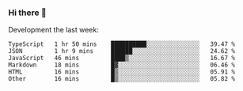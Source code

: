 ### Hi there 👋

Development the last week:
<!--START_SECTION:waka-->

```text
TypeScript   1 hr 50 mins    ██████████░░░░░░░░░░░░░░░   39.47 %
JSON         1 hr 9 mins     ██████░░░░░░░░░░░░░░░░░░░   24.62 %
JavaScript   46 mins         ████▒░░░░░░░░░░░░░░░░░░░░   16.67 %
Markdown     18 mins         █▓░░░░░░░░░░░░░░░░░░░░░░░   06.46 %
HTML         16 mins         █▒░░░░░░░░░░░░░░░░░░░░░░░   05.91 %
Other        16 mins         █▒░░░░░░░░░░░░░░░░░░░░░░░   05.82 %
```

<!--END_SECTION:waka-->

<!--
**JASONPANGGO/jasonpanggo** is a ✨ _special_ ✨ repository because its `README.md` (this file) appears on your GitHub profile.

Here are some ideas to get you started:

- 🔭 I’m currently working on ...
- 🌱 I’m currently learning ...
- 👯 I’m looking to collaborate on ...
- 🤔 I’m looking for help with ...
- 💬 Ask me about ...
- 📫 How to reach me: ...
- 😄 Pronouns: ...
- ⚡ Fun fact: ...
-->
